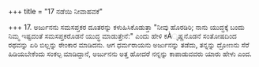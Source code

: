 +++
title = "17 ನಡೆಯಿ ನೀವಾಹವಕೆ"

+++
17. ಅರ್ಜುನನು ಸಮಸಪ್ತಕರ ದೂತರನ್ನು ಕಳುಹಿಸಿಕೊಡುತ್ತಾ "ನೀವು ಹೊರಡಿರಿ; ನಾನು ಯುದ್ಧಕ್ಕೆ ಬಂದು ನಿಮ್ಮ ಇಷ್ಟದಂತೆ ಸಮಸಪ್ತಕರೊಡನೆ ಯುದ್ಧ ಮಾಡುತ್ತೇನೆ:" ಎಂದು ಹೇಳಿ ಕÀೃಷ್ಣನೊಡನೆ ಸಂತೋಷದಿಂದ ರಥವನ್ನು ಏರಿ ಬಿಲ್ಲನ್ನು ಠೇಂಕಾರ ಮಾಡಿದನು. ಆಗ ಧರ್ಮರಾಯನು ಅರ್ಜುನನ್ನು ತಡೆದು, ತನ್ನನ್ನು ದ್ರೋಣನು ಸೆರೆ ಹಿಡಿಯಬೇಕೆಂದು ಸಂಕಲ್ಪ ಮಾಡಿದ್ದಾನೆ,  ಅರ್ಜುನನು ಅತ್ತ ಹೋದರೆ ನನ್ನನ್ನು  ಕಾಪಾಡುವವರು ಯಾರು ಹೇಳು ಎಂದ.